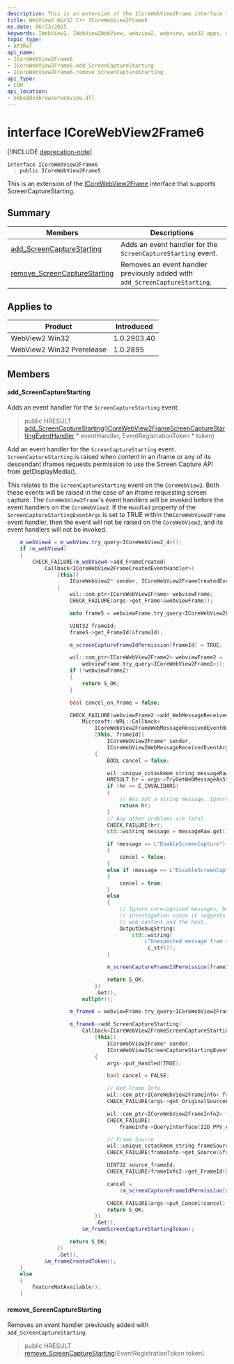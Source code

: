 ```yaml
---
description: This is an extension of the ICoreWebView2Frame interface that supports ScreenCaptureStarting.
title: WebView2 Win32 C++ ICoreWebView2Frame6
ms.date: 06/23/2025
keywords: IWebView2, IWebView2WebView, webview2, webview, win32 apps, win32, edge, ICoreWebView2, ICoreWebView2Controller, browser control, edge html, ICoreWebView2Frame6
topic_type: 
- APIRef
api_name:
- ICoreWebView2Frame6
- ICoreWebView2Frame6.add_ScreenCaptureStarting
- ICoreWebView2Frame6.remove_ScreenCaptureStarting
api_type:
- COM
api_location:
- embeddedbrowserwebview.dll
---
```


# interface ICoreWebView2Frame6

[!INCLUDE [deprecation-note](../includes/deprecation-note.md)]

```
interface ICoreWebView2Frame6
  : public ICoreWebView2Frame5
```

This is an extension of the [ICoreWebView2Frame](icorewebview2frame.md#icorewebview2frame) interface that supports ScreenCaptureStarting.

## Summary

 Members                        | Descriptions
--------------------------------|---------------------------------------------
[add_ScreenCaptureStarting](#add_screencapturestarting) | Adds an event handler for the `ScreenCaptureStarting` event.
[remove_ScreenCaptureStarting](#remove_screencapturestarting) | Removes an event handler previously added with `add_ScreenCaptureStarting`.

## Applies to

Product                         | Introduced
--------------------------------|---------------------------------------------
WebView2 Win32            |    1.0.2903.40
WebView2 Win32 Prerelease |    1.0.2895

## Members

#### add_ScreenCaptureStarting

Adds an event handler for the `ScreenCaptureStarting` event.

> public HRESULT [add_ScreenCaptureStarting](#add_screencapturestarting)([ICoreWebView2FrameScreenCaptureStartingEventHandler](icorewebview2framescreencapturestartingeventhandler.md#icorewebview2framescreencapturestartingeventhandler) * eventHandler, EventRegistrationToken * token)

Add an event handler for the `ScreenCaptureStarting` event. `ScreenCaptureStarting` is raised when content in an iframe or any of its descendant iframes requests permission to use the Screen Capture API from getDisplayMedia().

This relates to the `ScreenCaptureStarting` event on the `CoreWebView2`. Both these events will be raised in the case of an iframe requesting screen capture. The `CoreWebView2Frame`'s event handlers will be invoked before the event handlers on the `CoreWebView2`. If the `Handled` property of the `ScreenCaptureStartingEventArgs` is set to TRUE within the`CoreWebView2Frame` event handler, then the event will not be raised on the `CoreWebView2`, and its event handlers will not be invoked.

```cpp
    m_webView4 = m_webView.try_query<ICoreWebView2_4>();
    if (m_webView4)
    {
        CHECK_FAILURE(m_webView4->add_FrameCreated(
            Callback<ICoreWebView2FrameCreatedEventHandler>(
                [this](
                    ICoreWebView2* sender, ICoreWebView2FrameCreatedEventArgs* args) -> HRESULT
                {
                    wil::com_ptr<ICoreWebView2Frame> webviewFrame;
                    CHECK_FAILURE(args->get_Frame(&webviewFrame));

                    auto frame5 = webviewFrame.try_query<ICoreWebView2Frame5>();

                    UINT32 frameId;
                    frame5->get_FrameId(&frameId);

                    m_screenCaptureFrameIdPermission[frameId] = TRUE;

                    wil::com_ptr<ICoreWebView2Frame2> webviewFrame2 =
                        webviewFrame.try_query<ICoreWebView2Frame2>();
                    if (!webviewFrame2)
                    {
                        return S_OK;
                    }

                    bool cancel_on_frame = false;

                    CHECK_FAILURE(webviewFrame2->add_WebMessageReceived(
                        Microsoft::WRL::Callback<
                            ICoreWebView2FrameWebMessageReceivedEventHandler>(
                            [this, frameId](
                                ICoreWebView2Frame* sender,
                                ICoreWebView2WebMessageReceivedEventArgs* args) -> HRESULT
                            {
                                BOOL cancel = false;

                                wil::unique_cotaskmem_string messageRaw;
                                HRESULT hr = args->TryGetWebMessageAsString(&messageRaw);
                                if (hr == E_INVALIDARG)
                                {
                                    // Was not a string message. Ignore.
                                    return hr;
                                }
                                // Any other problems are fatal.
                                CHECK_FAILURE(hr);
                                std::wstring message = messageRaw.get();

                                if (message == L"EnableScreenCapture")
                                {
                                    cancel = false;
                                }
                                else if (message == L"DisableScreenCapture")
                                {
                                    cancel = true;
                                }
                                else
                                {
                                    // Ignore unrecognized messages, but log for further
                                    // investigation since it suggests a mismatch between the
                                    // web content and the host.
                                    OutputDebugString(
                                        std::wstring(
                                            L"Unexpected message from main page:" + message)
                                            .c_str());
                                }

                                m_screenCaptureFrameIdPermission[frameId] = (cancel == FALSE);

                                return S_OK;
                            })
                            .Get(),
                        nullptr));

                    m_frame6 = webviewFrame.try_query<ICoreWebView2Frame6>();

                    m_frame6->add_ScreenCaptureStarting(
                        Callback<ICoreWebView2FrameScreenCaptureStartingEventHandler>(
                            [this](
                                ICoreWebView2Frame* sender,
                                ICoreWebView2ScreenCaptureStartingEventArgs* args) -> HRESULT
                            {
                                args->put_Handled(TRUE);

                                bool cancel = FALSE;

                                // Get Frame Info
                                wil::com_ptr<ICoreWebView2FrameInfo> frameInfo;
                                CHECK_FAILURE(args->get_OriginalSourceFrameInfo(&frameInfo));

                                wil::com_ptr<ICoreWebView2FrameInfo2> frameInfo2;
                                CHECK_FAILURE(
                                    frameInfo->QueryInterface(IID_PPV_ARGS(&frameInfo2)));

                                // Frame Source
                                wil::unique_cotaskmem_string frameSource;
                                CHECK_FAILURE(frameInfo->get_Source(&frameSource));

                                UINT32 source_frameId;
                                CHECK_FAILURE(frameInfo2->get_FrameId(&source_frameId));

                                cancel =
                                    (m_screenCaptureFrameIdPermission[source_frameId] == FALSE);

                                CHECK_FAILURE(args->put_Cancel(cancel));
                                return S_OK;
                            })
                            .Get(),
                        &m_frameScreenCaptureStartingToken);

                    return S_OK;
                })
                .Get(),
            &m_frameCreatedToken));
    }
    else
    {
        FeatureNotAvailable();
    }
```

#### remove_ScreenCaptureStarting

Removes an event handler previously added with `add_ScreenCaptureStarting`.

> public HRESULT [remove_ScreenCaptureStarting](#remove_screencapturestarting)(EventRegistrationToken token)

